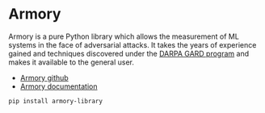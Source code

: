 # Armory

Armory is a pure Python library which allows the measurement of ML systems in the face of adversarial attacks. It takes the years of experience gained and techniques discovered under the [DARPA GARD program](https://www.gardproject.org/) and makes it available to the general user.

- [Armory github](https://github.com/twosixlabs/armory-library)
- [Armory documentation](https://readthedocs.org/projects/armory/)

```
pip install armory-library
```
